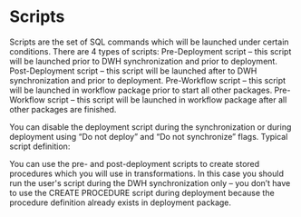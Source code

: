 # Scripts

Scripts are the set of SQL commands which will be launched under certain conditions. There are 4 types of scripts: Pre-Deployment script – this script will be launched prior to DWH synchronization and prior to deployment. Post-Deployment script – this script will be launched after to DWH synchronization and prior to deployment. Pre-Workflow script – this script will be launched in workflow package prior to start all other packages. Pre-Workflow script – this script will be launched in workflow package after all other packages are finished.

You can disable the deployment script during the synchronization or during deployment using “Do not deploy” and “Do not synchronize” flags. Typical script definition:

You can use the pre- and post-deployment scripts to create stored procedures which you will use in transformations. In this case you should run the user's script during the DWH synchronization only – you don’t have to use the CREATE PROCEDURE script during deployment because the procedure definition already exists in deployment package.
